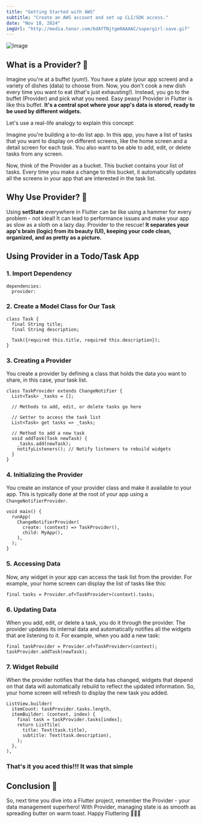 ```yaml
---
title: "Getting Started with AWS"
subtitle: "Create an AWS account and set up CLI/SDK access."
date: "Nov 18, 2024"
imgUrl: "http://media.tenor.com/6dAYTNjtgm0AAAAC/supergirl-save.gif"
---
```


![Image](https://media.tenor.com/6dAYTNjtgm0AAAAC/supergirl-save.gif)

## What is a Provider? 🤔
Imagine you're at a buffet (yum!). You have a plate (your app screen) and a variety of dishes (data) to choose from. Now, you don't cook a new dish every time you want to eat (that's just exhausting!). Instead, you go to the buffet (Provider) and pick what you need. Easy peasy! Provider in Flutter is like this buffet. **It's a central spot where your app's data is stored, ready to be used by different widgets.**

Let's use a real-life analogy to explain this concept:

Imagine you're building a to-do list app. In this app, you have a list of tasks that you want to display on different screens, like the home screen and a detail screen for each task. You also want to be able to add, edit, or delete tasks from any screen.

Now, think of the Provider as a bucket. This bucket contains your list of tasks. Every time you make a change to this bucket, it automatically updates all the screens in your app that are interested in the task list.

## Why Use Provider? 🚀

Using **setState** everywhere in Flutter can be like using a hammer for every problem - not ideal! It can lead to performance issues and make your app as slow as a sloth on a lazy day. Provider to the rescue! **It separates your app's brain (logic) from its beauty (UI), keeping your code clean, organized, and as pretty as a picture.**

## Using Provider in a Todo/Task App

### 1. Import Dependency

``` 
dependencies:
  provider: 
```

### 2. Create a Model Class for Our Task

``` 
class Task {
  final String title;
  final String description;

  Task({required this.title, required this.description});
}
```


### 3. Creating a Provider

You create a provider by defining a class that holds the data you want to share, in this case, your task list.

```
class TaskProvider extends ChangeNotifier {
  List<Task> _tasks = [];

  // Methods to add, edit, or delete tasks go here

  // Getter to access the task list
  List<Task> get tasks => _tasks;

  // Method to add a new task
  void addTask(Task newTask) {
    _tasks.add(newTask);
    notifyListeners(); // Notify listeners to rebuild widgets
  }
}
```

### 4. Initializing the Provider

You create an instance of your provider class and make it available to your app. This is typically done at the root of your app using a `ChangeNotifierProvider`.

``` 
void main() {
  runApp(
    ChangeNotifierProvider(
      create: (context) => TaskProvider(),
      child: MyApp(),
    ),
  );
}
```

### 5. Accessing Data

Now, any widget in your app can access the task list from the provider. For example, your home screen can display the list of tasks like this:

``` 
final tasks = Provider.of<TaskProvider>(context).tasks;
```

### 6. Updating Data

When you add, edit, or delete a task, you do it through the provider. The provider updates its internal data and automatically notifies all the widgets that are listening to it. For example, when you add a new task:

``` 
final taskProvider = Provider.of<TaskProvider>(context);
taskProvider.addTask(newTask);
```

### 7. Widget Rebuild

When the provider notifies that the data has changed, widgets that depend on that data will automatically rebuild to reflect the updated information. So, your home screen will refresh to display the new task you added.

``` 
ListView.builder(
  itemCount: taskProvider.tasks.length,
  itemBuilder: (context, index) {
    final task = taskProvider.tasks[index];
    return ListTile(
      title: Text(task.title),
      subtitle: Text(task.description),
    );
  },
),
```
### That's it you aced this!!! It was that simple

## Conclusion 🌈

So, next time you dive into a Flutter project, remember the Provider - your data management superhero! With Provider, managing state is as smooth as spreading butter on warm toast. Happy Fluttering 🎉✨🚀

